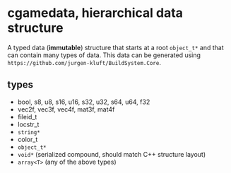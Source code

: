 # cgamedata, hierarchical data structure

A typed data (**immutable**) structure that starts at a root ``object_t*`` and that can contain many types of data.
This data can be generated using ``https://github.com/jurgen-kluft/BuildSystem.Core``.

## types

- bool, s8, u8, s16, u16, s32, u32, s64, u64, f32
- vec2f, vec3f, vec4f, mat3f, mat4f
- fileid_t
- locstr_t
- ``string*``
- color_t
- ``object_t*``
- ``void*`` (serialized compound, should match C++ structure layout)
- ``array<T>`` (any of the above types)
